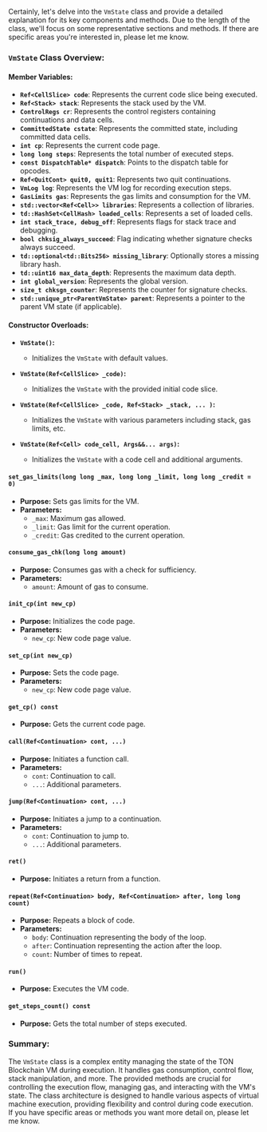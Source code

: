 Certainly, let's delve into the `VmState` class and provide a detailed explanation for its key components and methods. Due to the length of the class, we'll focus on some representative sections and methods. If there are specific areas you're interested in, please let me know.

### `VmState` Class Overview:

#### Member Variables:

- **`Ref<CellSlice> code`**: Represents the current code slice being executed.
- **`Ref<Stack> stack`**: Represents the stack used by the VM.
- **`ControlRegs cr`**: Represents the control registers containing continuations and data cells.
- **`CommittedState cstate`**: Represents the committed state, including committed data cells.
- **`int cp`**: Represents the current code page.
- **`long long steps`**: Represents the total number of executed steps.
- **`const DispatchTable* dispatch`**: Points to the dispatch table for opcodes.
- **`Ref<QuitCont> quit0, quit1`**: Represents two quit continuations.
- **`VmLog log`**: Represents the VM log for recording execution steps.
- **`GasLimits gas`**: Represents the gas limits and consumption for the VM.
- **`std::vector<Ref<Cell>> libraries`**: Represents a collection of libraries.
- **`td::HashSet<CellHash> loaded_cells`**: Represents a set of loaded cells.
- **`int stack_trace, debug_off`**: Represents flags for stack trace and debugging.
- **`bool chksig_always_succeed`**: Flag indicating whether signature checks always succeed.
- **`td::optional<td::Bits256> missing_library`**: Optionally stores a missing library hash.
- **`td::uint16 max_data_depth`**: Represents the maximum data depth.
- **`int global_version`**: Represents the global version.
- **`size_t chksgn_counter`**: Represents the counter for signature checks.
- **`std::unique_ptr<ParentVmState> parent`**: Represents a pointer to the parent VM state (if applicable).

#### Constructor Overloads:

- **`VmState()`:**
  - Initializes the `VmState` with default values.

- **`VmState(Ref<CellSlice> _code)`:**
  - Initializes the `VmState` with the provided initial code slice.

- **`VmState(Ref<CellSlice> _code, Ref<Stack> _stack, ... )`:**
  - Initializes the `VmState` with various parameters including stack, gas limits, etc.

- **`VmState(Ref<Cell> code_cell, Args&&... args)`:**
  - Initializes the `VmState` with a code cell and additional arguments.

#### `set_gas_limits(long long _max, long long _limit, long long _credit = 0)`

- **Purpose:** Sets gas limits for the VM.
- **Parameters:**
  - `_max`: Maximum gas allowed.
  - `_limit`: Gas limit for the current operation.
  - `_credit`: Gas credited to the current operation.

#### `consume_gas_chk(long long amount)`

- **Purpose:** Consumes gas with a check for sufficiency.
- **Parameters:**
  - `amount`: Amount of gas to consume.

#### `init_cp(int new_cp)`

- **Purpose:** Initializes the code page.
- **Parameters:**
  - `new_cp`: New code page value.

#### `set_cp(int new_cp)`

- **Purpose:** Sets the code page.
- **Parameters:**
  - `new_cp`: New code page value.

#### `get_cp() const`

- **Purpose:** Gets the current code page.

#### `call(Ref<Continuation> cont, ...)`

- **Purpose:** Initiates a function call.
- **Parameters:**
  - `cont`: Continuation to call.
  - `...`: Additional parameters.

#### `jump(Ref<Continuation> cont, ...)`

- **Purpose:** Initiates a jump to a continuation.
- **Parameters:**
  - `cont`: Continuation to jump to.
  - `...`: Additional parameters.

#### `ret()`

- **Purpose:** Initiates a return from a function.

#### `repeat(Ref<Continuation> body, Ref<Continuation> after, long long count)`

- **Purpose:** Repeats a block of code.
- **Parameters:**
  - `body`: Continuation representing the body of the loop.
  - `after`: Continuation representing the action after the loop.
  - `count`: Number of times to repeat.

#### `run()`

- **Purpose:** Executes the VM code.

#### `get_steps_count() const`

- **Purpose:** Gets the total number of steps executed.

### Summary:

The `VmState` class is a complex entity managing the state of the TON Blockchain VM during execution. It handles gas consumption, control flow, stack manipulation, and more. The provided methods are crucial for controlling the execution flow, managing gas, and interacting with the VM's state. The class architecture is designed to handle various aspects of virtual machine execution, providing flexibility and control during code execution. If you have specific areas or methods you want more detail on, please let me know.
